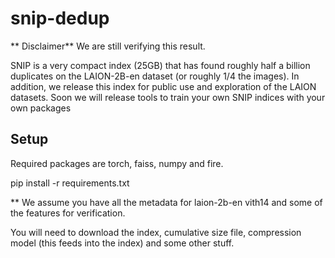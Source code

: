 # snip-dedup

** Disclaimer** 
We are still verifying this result.


SNIP is a very compact index (25GB) that has found roughly half a billion duplicates on the LAION-2B-en dataset (or roughly 1/4 the images). In addition, we release this index for public use and exploration of the LAION datasets. Soon we will release tools to train your own SNIP indices with your own packages

## Setup

Required packages are torch, faiss, numpy and fire.

pip install -r requirements.txt

**
We assume you have all the metadata for laion-2b-en vith14 and some of the features for verification. 

You will need to download the index, cumulative size file, compression model (this feeds into the index) and some other stuff. 










